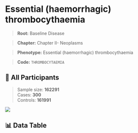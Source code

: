 # Essential (haemorrhagic) thrombocythaemia

> **Root:** Baseline Disease  

> **Chapter:** Chapter II- Neoplasms  

> **Phenotype:** Essential (haemorrhagic) thrombocythaemia  

> **Code:** `THROMBOCYTAEMIA`

## 🧪 All Participants  
> Sample size: **162291**  
> Cases: **300**  
> Controls: **161991**
<img src="/Sensitive/Figures/ALL/Incidence/THROMBOCYTAEMIA.png"/>

## 📊 Data Table
<CsvTableMRF src="/Sensitive/Data/ALL/Incidence/COX_THROMBOCYTAEMIA.csv"/>

